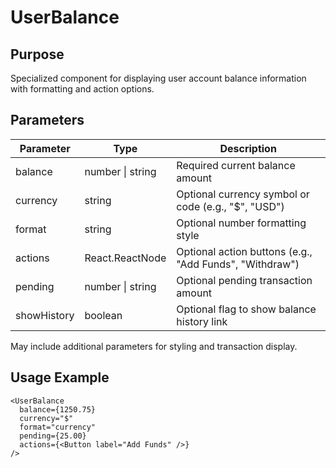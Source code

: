 # UserBalance

## Purpose
Specialized component for displaying user account balance information with formatting and action options.

## Parameters

| Parameter | Type | Description |
|-----------|------|-------------|
| balance | number \| string | Required current balance amount |
| currency | string | Optional currency symbol or code (e.g., "$", "USD") |
| format | string | Optional number formatting style |
| actions | React.ReactNode | Optional action buttons (e.g., "Add Funds", "Withdraw") |
| pending | number \| string | Optional pending transaction amount |
| showHistory | boolean | Optional flag to show balance history link |

May include additional parameters for styling and transaction display.

## Usage Example
```tsx
<UserBalance 
  balance={1250.75}
  currency="$"
  format="currency"
  pending={25.00}
  actions={<Button label="Add Funds" />}
/>
```